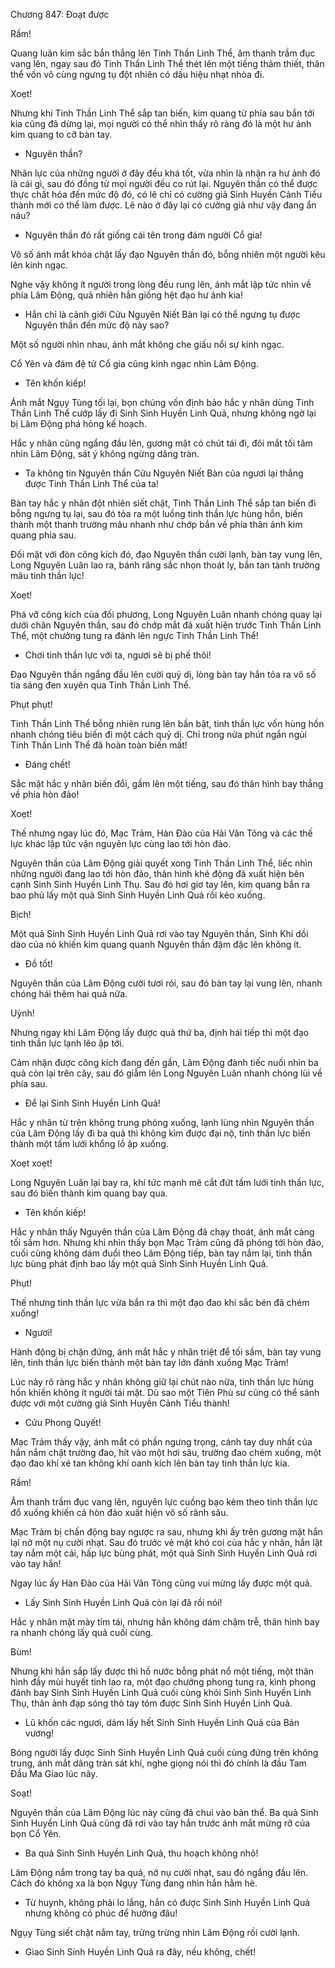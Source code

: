 




Chương 847: Đoạt được


Rầm!

Quang luân kim sắc bắn thẳng lên Tinh Thần Linh Thể, âm thanh trầm đục vang lên, ngay sau đó Tinh Thần Linh Thể thét lên một tiếng thảm thiết, thân thể vốn vô cùng ngưng tụ đột nhiên có dấu hiệu nhạt nhòa đi.

Xoẹt!

Nhưng khi Tinh Thần Linh Thể sắp tan biến, kim quang từ phía sau bắn tới kia cũng đã dừng lại, mọi người có thể nhìn thấy rõ ràng đó là một hư ảnh kim quang to cỡ bàn tay.

- Nguyên thần?

Nhãn lực của những người ở đây đều khá tốt, vừa nhìn là nhận ra hư ảnh đó là cái gì, sau đó đồng tử mọi người đều co rút lại. Nguyên thần có thể được thực chất hóa đến mức độ đó, có lẽ chỉ có cường giả Sinh Huyền Cảnh Tiểu thành mới có thể làm được. Lẽ nào ở đây lại có cường giả như vậy đang ẩn náu?

- Nguyên thần đó rất giống cái tên trong đám người Cổ gia!

Vô số ánh mắt khóa chặt lấy đạo Nguyên thần đó, bỗng nhiên một người kêu lên kinh ngạc.

Nghe vậy không ít người trong lòng đều rung lên, ánh mắt lập tức nhìn về phía Lâm Động, quả nhiên hắn giống hệt đạo hư ảnh kia!

- Hắn chỉ là cảnh giới Cửu Nguyên Niết Bàn lại có thể ngưng tụ được Nguyên thần đến mức độ này sao?

Một số người nhìn nhau, ánh mắt không che giấu nổi sự kinh ngạc.

Cổ Yên và đám đệ tử Cổ gia cũng kinh ngạc nhìn Lâm Động.

- Tên khốn kiếp!

Ánh mắt Ngụy Tùng tối lại, bọn chúng vốn định bảo hắc y nhân dùng Tinh Thần Linh Thể cướp lấy đi Sinh Sinh Huyền Linh Quả, nhưng không ngờ lại bị Lâm Động phá hỏng kế hoạch.

Hắc y nhân cũng ngẩng đầu lên, gương mặt có chút tái đi, đôi mắt tối tăm nhìn Lâm Động, sát ý không ngừng dâng tràn.

- Ta không tin Nguyên thần Cửu Nguyên Niết Bàn của ngươi lại thắng được Tinh Thần Linh Thể của ta!

Bàn tay hắc y nhân đột nhiên siết chặt, Tinh Thần Linh Thể sắp tan biến đi bỗng ngưng tụ lại, sau đó tỏa ra một luồng tinh thần lực hùng hồn, biến thành một thanh trường mâu nhanh như chớp bắn về phía thân ảnh kim quang phía sau.

Đối mặt với đòn công kích đó, đạo Nguyên thần cười lạnh, bàn tay vung lên, Long Nguyên Luân lao ra, bánh răng sắc nhọn thoát ly, bắn tan tành trường mâu tinh thần lực!

Xoẹt!

Phá vỡ công kích của đối phương, Long Nguyên Luân nhanh chóng quay lại dưới chân Nguyên thần, sau đó chớp mắt đã xuất hiện trước Tinh Thần Linh Thể, một chưởng tung ra đánh lên ngực Tinh Thần Linh Thể!

- Chơi tinh thần lực với ta, ngươi sẽ bị phế thôi!

Đạo Nguyên thần ngẩng đầu lên cười quỷ dị, lòng bàn tay hắn tỏa ra vô số tia sáng đen xuyên qua Tinh Thần Linh Thể.

Phụt phụt!

Tinh Thần Linh Thể bỗng nhiên rung lên bần bật, tinh thần lực vốn hùng hồn nhanh chóng tiêu biến đi một cách quỷ dị. Chỉ trong nửa phút ngắn ngủi Tinh Thần Linh Thể đã hoàn toàn biến mất!

- Đáng chết!

Sắc mặt hắc y nhân biến đổi, gầm lên một tiếng, sau đó thân hình bay thẳng về phía hòn đảo!

Xoẹt!

Thế nhưng ngay lúc đó, Mạc Trảm, Hàn Đào của Hải Vân Tông và các thế lực khác lập tức vận nguyên lực cùng lao tới hòn đảo.

Nguyên thần của Lâm Động giải quyết xong Tinh Thần Linh Thể, liếc nhìn những người đang lao tới hòn đảo, thân hình khẽ động đã xuất hiện bên cạnh Sinh Sinh Huyền Linh Thụ. Sau đó hơi giơ tay lên, kim quang bắn ra bao phủ lấy một quả Sinh Sinh Huyền Linh Quả rồi kéo xuống.

Bịch!

Một quả Sinh Sinh Huyền Linh Quả rơi vào tay Nguyên thần, Sinh Khí dồi dào của nó khiến kim quang quanh Nguyên thần đậm đặc lên không ít.

- Đồ tốt!

Nguyên thần của Lâm Động cười tươi rói, sau đó bàn tay lại vung lên, nhanh chóng hái thêm hai quả nữa.

Uỳnh!

Nhưng ngay khi Lâm Động lấy được quả thứ ba, định hái tiếp thì một đạo tinh thần lực lạnh lẽo ập tới.

Cảm nhận được công kích đang đến gần, Lâm Động đành tiếc nuối nhìn ba quả còn lại trên cây, sau đó giẫm lên Long Nguyên Luân nhanh chóng lùi về phía sau.

- Để lại Sinh Sinh Huyền Linh Quả!

Hắc y nhân từ trên không trung phóng xuống, lạnh lùng nhìn Nguyên thần của Lâm Động lấy đi ba quả thì không kìm được đại nộ, tinh thần lực biến thành một tấm lưới khổng lồ ập xuống.

Xoẹt xoẹt!

Long Nguyên Luân lại bay ra, khí tức mạnh mẽ cắt đứt tấm lưới tinh thần lực, sau đó biến thành kim quang bay qua.

- Tên khốn kiếp!

Hắc y nhân thấy Nguyên thần của Lâm Động đã chạy thoát, ánh mắt càng tối sầm hơn. Nhưng khi nhìn thấy bọn Mạc Trảm cũng đã phóng tới hòn đảo, cuối cùng không dám đuổi theo Lâm Động tiếp, bàn tay nắm lại, tinh thần lực bùng phát định bao lấy một quả Sinh Sinh Huyền Linh Quả.

Phụt!

Thế nhưng tinh thần lực vừa bắn ra thì một đạo đao khí sắc bén đã chém xuống!

- Ngươi!

Hành động bị chặn đứng, ánh mắt hắc y nhân triệt để tối sầm, bàn tay vung lên, tinh thần lực biến thành một bàn tay lớn đánh xuống Mạc Trảm!

Lúc này rõ ràng hắc y nhân không giữ lại chút nào nữa, tinh thần lực hùng hồn khiến không ít người tái mặt. Dù sao một Tiên Phù sư cũng có thể sánh được với một cường giả Sinh Huyền Cảnh Tiểu thành!

- Cửu Phong Quyết!

Mạc Trảm thấy vậy, ánh mắt có phần ngưng trọng, cánh tay duy nhất của hắn nắm chặt trường đao, hít vào một hơi sâu, trường đao chém xuống, một đạo đao khí xé tan không khí oanh kích lên bàn tay tinh thần lực kia.

Rầm!

Âm thanh trầm đục vang lên, nguyên lực cuồng bạo kèm theo tinh thần lực đổ xuống khiến cả hòn đảo xuất hiện vô số rãnh sâu.

Mạc Trảm bị chấn động bay ngược ra sau, nhưng khi ấy trên gương mặt hắn lại nở một nụ cười nhạt. Sau đó trước vẻ mặt khó coi của hắc y nhân, hắn lật tay nắm một cái, hấp lực bùng phát, một quả Sinh Sinh Huyền Linh Quả rơi vào tay hắn!

Ngay lúc ấy Hàn Đào của Hải Vân Tông cũng vui mừng lấy được một quả.

- Lấy Sinh Sinh Huyền Linh Quả còn lại đã rồi nói!

Hắc y nhân mặt mày tím tái, nhưng hắn không dám chậm trễ, thân hình bay ra nhanh chóng lấy quả cuối cùng.

Bùm!

Nhưng khi hắn sắp lấy được thì hồ nước bỗng phát nổ một tiếng, một thân hình đầy mùi huyết tinh lao ra, một đạo chưởng phong tung ra, kình phong đánh bay Sinh Sinh Huyền Linh Quả cuối cùng khỏi Sinh Sinh Huyền Linh Thụ, thân ảnh đạp sóng thò tay tóm được Sinh Sinh Huyền Linh Quả.

- Lũ khốn các ngươi, dám lấy hết Sinh Sinh Huyền Linh Quả của Bản vương!

Bóng người lấy được Sinh Sinh Huyền Linh Quả cuối cùng đứng trên không trung, ánh mắt dâng tràn sát khí, nghe giọng nói thì đó chính là đầu Tam Đầu Ma Giao lúc nãy.

Soạt!

Nguyên thần của Lâm Động lúc này cũng đã chui vào bản thể. Ba quả Sinh Sinh Huyền Linh Quả cũng đã rơi vào tay hắn trước ánh mắt mừng rỡ của bọn Cổ Yên.

- Ba quả Sinh Sinh Huyền Linh Quả, thu hoạch không nhỏ!

Lâm Động nắm trong tay ba quả, nở nụ cười nhạt, sau đó ngẩng đầu lên. Cách đó không xa là bọn Ngụy Tùng đang nhìn hắn hằm hè.

- Từ huynh, không phải lo lắng, hắn có được Sinh Sinh Huyền Linh Quả nhưng không có phúc để hưởng đâu!

Ngụy Tùng siết chặt nắm tay, trừng trừng nhìn Lâm Động rồi cười lạnh.

- Giao Sinh Sinh Huyền Linh Quả ra đây, nếu không, chết!




